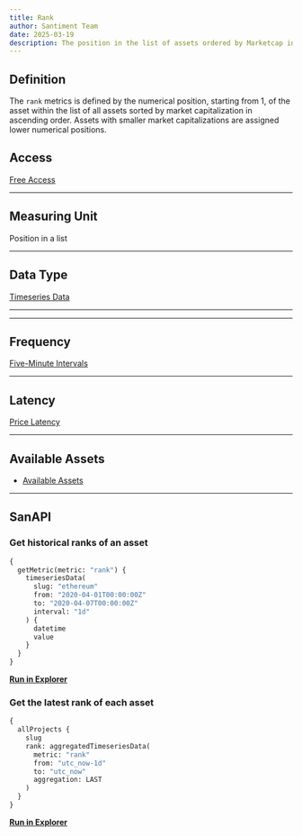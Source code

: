 ```yaml
---
title: Rank
author: Santiment Team
date: 2025-03-19
description: The position in the list of assets ordered by Marketcap in ascending order
---
```


## Definition

The `rank` metrics is defined by the numerical position, starting from 1, of the asset within the list of all assets sorted by market capitalization in ascending order. Assets with smaller market capitalizations are assigned lower numerical positions.

## Access

[Free Access](/metrics/details/access#free-access)

---

## Measuring Unit

Position in a list

---

## Data Type

[Timeseries Data](/metrics/details/data-type#timeseries-data)

---

---

## Frequency

[Five-Minute Intervals](/metrics/details/frequency#five-minute-frequency)

---

## Latency

[Price Latency](/metrics/details/latency#price-latency)

---

## Available Assets

- [Available Assets](https://api.santiment.net/graphiql?query=%7B%0A++getMetric%28metric%3A+%22rank%22%29%7B%0A++++metadata%7B%0A++++++availableSlugs%0A++++%7D%0A++%7D%0A%7D)

---

## SanAPI

### Get historical ranks of an asset

```graphql
{
  getMetric(metric: "rank") {
    timeseriesData(
      slug: "ethereum"
      from: "2020-04-01T00:00:00Z"
      to: "2020-04-07T00:00:00Z"
      interval: "1d"
    ) {
      datetime
      value
    }
  }
}
```

[**Run in Explorer**](https://api.santiment.net/graphiql?query=%7B%0A++getMetric%28metric%3A+%22rank%22%29+%7B%0A++++timeseriesData%28%0A++++++slug%3A+%22ethereum%22%0A++++++from%3A+%222020-04-01T00%3A00%3A00Z%22%0A++++++to%3A+%222020-04-07T00%3A00%3A00Z%22%0A++++++interval%3A+%221d%22%0A++++%29+%7B%0A++++++datetime%0A++++++value%0A++++%7D%0A++%7D%0A%7D)

### Get the latest rank of each asset

```graphql
{
  allProjects {
    slug
    rank: aggregatedTimeseriesData(
      metric: "rank"
      from: "utc_now-1d"
      to: "utc_now"
      aggregation: LAST
    )
  }
}
```

**[Run in Explorer](<https://api.santiment.net/graphiql?query=%7B%0A%20%20allProjects%20%7B%0A%20%20%20%20slug%0A%20%20%20%20rank%3A%20aggregatedTimeseriesData(metric%3A%20%22rank%22%2C%20from%3A%20%22utc_now-1d%22%2C%20to%3A%20%22utc_now%22%2C%20aggregation%3A%20LAST)%0A%20%20%7D%0A%7D%0A>)**
